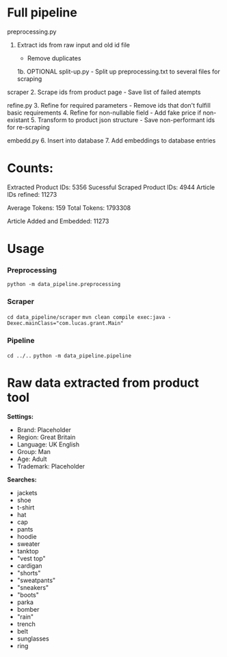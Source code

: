 
# Full pipeline

preprocessing.py
1. Extract ids from raw input and old id file
    - Remove duplicates

    1b. OPTIONAL split-up.py
        - Split up preprocessing.txt to several files for scraping

scraper
2. Scrape ids from product page
    - Save list of failed atempts

refine.py
3. Refine for required parameters
    - Remove ids that don't fulfill basic requirements
4. Refine for non-nullable field
    - Add fake price if non-existant
5. Transform to product json structure
    - Save non-performant ids for re-scraping

embedd.py
6. Insert into database
7. Add embeddings to database entries



# Counts:
Extracted Product IDs: 5356
Sucessful Scraped Product IDs: 4944
Article IDs refined: 11273

Average Tokens: 159
Total Tokens: 1793308

Article Added and Embedded: 11273

# Usage

### Preprocessing
`python -m data_pipeline.preprocessing`

### Scraper
`cd data_pipeline/scraper`
`mvn clean compile exec:java -Dexec.mainClass="com.lucas.grant.Main"`

### Pipeline
`cd ../..`
`python -m data_pipeline.pipeline`



# Raw data extracted from product tool

**Settings:**
- Brand: Placeholder
- Region: Great Britain
- Language: UK English
- Group: Man
- Age: Adult
- Trademark: Placeholder

**Searches:**
- jackets
- shoe
- t-shirt
- hat
- cap
- pants
- hoodie
- sweater
- tanktop
- "vest top"
- cardigan
- "shorts"
- "sweatpants"
- "sneakers"
- "boots"
- parka
- bomber
- "rain"
- trench
- belt
- sunglasses
- ring